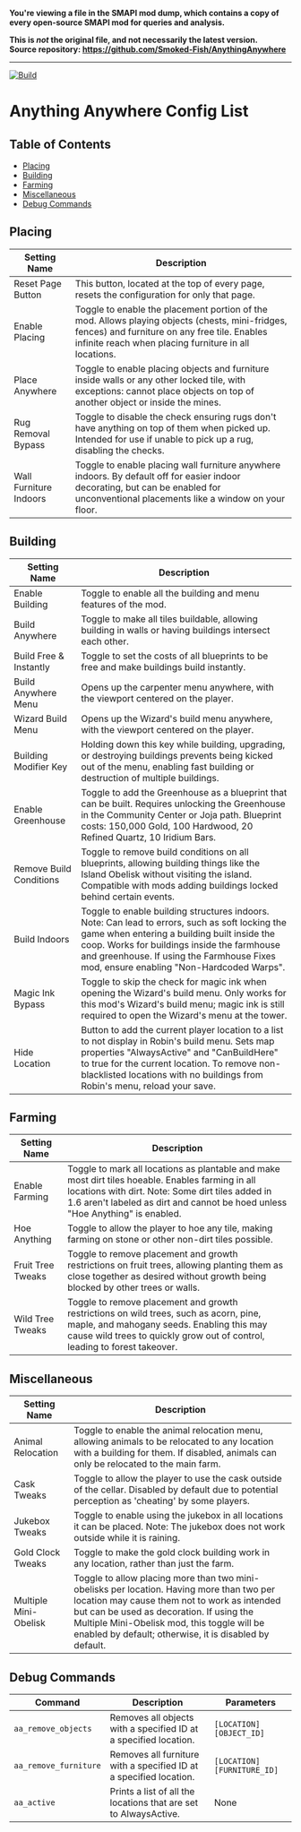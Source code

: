 **You're viewing a file in the SMAPI mod dump, which contains a copy of every open-source SMAPI mod
for queries and analysis.**

**This is _not_ the original file, and not necessarily the latest version.**  
**Source repository: https://github.com/Smoked-Fish/AnythingAnywhere**

----

[![Build](https://github.com/Smoked-Fish/AnythingAnywhere/actions/workflows/build.yml/badge.svg)](https://github.com/Smoked-Fish/AnythingAnywhere/actions/workflows/build.yml)
# Anything Anywhere Config List


## Table of Contents
- [Placing](#placing)
- [Building](#building)
- [Farming](#farming)
- [Miscellaneous](#miscellaneous)
- [Debug Commands](#debug-commands)

## Placing

| Setting Name           | Description    |
|------------------------|----------------|
| Reset Page Button      | This button, located at the top of every page, resets the configuration for only that page. |
| Enable Placing         | Toggle to enable the placement portion of the mod. Allows playing objects (chests, mini-fridges, fences) and furniture on any free tile. Enables infinite reach when placing furniture in all locations. |
| Place Anywhere         | Toggle to enable placing objects and furniture inside walls or any other locked tile, with exceptions: cannot place objects on top of another object or inside the mines. |
| Rug Removal Bypass     | Toggle to disable the check ensuring rugs don't have anything on top of them when picked up. Intended for use if unable to pick up a rug, disabling the checks. |
| Wall Furniture Indoors | Toggle to enable placing wall furniture anywhere indoors. By default off for easier indoor decorating, but can be enabled for unconventional placements like a window on your floor. |


## Building

| Setting Name           | Description    |
|------------------------|----------------|
| Enable Building          | Toggle to enable all the building and menu features of the mod. |
| Build Anywhere           | Toggle to make all tiles buildable, allowing building in walls or having buildings intersect each other. |
| Build Free & Instantly   | Toggle to set the costs of all blueprints to be free and make buildings build instantly. |
| Build Anywhere Menu      | Opens up the carpenter menu anywhere, with the viewport centered on the player. |
| Wizard Build Menu        | Opens up the Wizard's build menu anywhere, with the viewport centered on the player. |
| Building Modifier Key    | Holding down this key while building, upgrading, or destroying buildings prevents being kicked out of the menu, enabling fast building or destruction of multiple buildings. |
| Enable Greenhouse        | Toggle to add the Greenhouse as a blueprint that can be built. Requires unlocking the Greenhouse in the Community Center or Joja path. Blueprint costs: 150,000 Gold, 100 Hardwood, 20 Refined Quartz, 10 Iridium Bars. |
| Remove Build Conditions  | Toggle to remove build conditions on all blueprints, allowing building things like the Island Obelisk without visiting the island. Compatible with mods adding buildings locked behind certain events. |
| Build Indoors            | Toggle to enable building structures indoors. Note: Can lead to errors, such as soft locking the game when entering a building built inside the coop. Works for buildings inside the farmhouse and greenhouse. If using the Farmhouse Fixes mod, ensure enabling "Non-Hardcoded Warps". |
| Magic Ink Bypass         | Toggle to skip the check for magic ink when opening the Wizard's build menu. Only works for this mod's Wizard's build menu; magic ink is still required to open the Wizard's menu at the tower. |
| Hide Location            | Button to add the current player location to a list to not display in Robin's build menu. Sets map properties "AlwaysActive" and "CanBuildHere" to true for the current location. To remove non-blacklisted locations with no buildings from Robin's menu, reload your save. |


## Farming
| Setting Name           | Description    |
|------------------------|----------------|
| Enable Farming     | Toggle to mark all locations as plantable and make most dirt tiles hoeable. Enables farming in all locations with dirt. Note: Some dirt tiles added in 1.6 aren't labeled as dirt and cannot be hoed unless "Hoe Anything" is enabled. |
| Hoe Anything       | Toggle to allow the player to hoe any tile, making farming on stone or other non-dirt tiles possible. |
| Fruit Tree Tweaks  | Toggle to remove placement and growth restrictions on fruit trees, allowing planting them as close together as desired without growth being blocked by other trees or walls. |
| Wild Tree Tweaks   | Toggle to remove placement and growth restrictions on wild trees, such as acorn, pine, maple, and mahogany seeds. Enabling this may cause wild trees to quickly grow out of control, leading to forest takeover. |


## Miscellaneous

| Setting Name           | Description    |
|------------------------|----------------|
| Animal Relocation       | Toggle to enable the animal relocation menu, allowing animals to be relocated to any location with a building for them. If disabled, animals can only be relocated to the main farm. |
| Cask Tweaks             | Toggle to allow the player to use the cask outside of the cellar. Disabled by default due to potential perception as 'cheating' by some players. |
| Jukebox Tweaks          | Toggle to enable using the jukebox in all locations it can be placed. Note: The jukebox does not work outside while it is raining. |
| Gold Clock Tweaks       | Toggle to make the gold clock building work in any location, rather than just the farm. |
| Multiple Mini-Obelisk   | Toggle to allow placing more than two mini-obelisks per location. Having more than two per location may cause them not to work as intended but can be used as decoration. If using the Multiple Mini-Obelisk mod, this toggle will be enabled by default; otherwise, it is disabled by default. |



## Debug Commands



| Command              | Description                                                            | Parameters                  |
|----------------------|------------------------------------------------------------------------|-----------------------------|
| `aa_remove_objects`  | Removes all objects with a specified ID at a specified location.       | `[LOCATION] [OBJECT_ID]`    |
| `aa_remove_furniture`| Removes all furniture with a specified ID at a specified location.     | `[LOCATION] [FURNITURE_ID]` |
| `aa_active`          | Prints a list of all the locations that are set to AlwaysActive.       | None                        |


